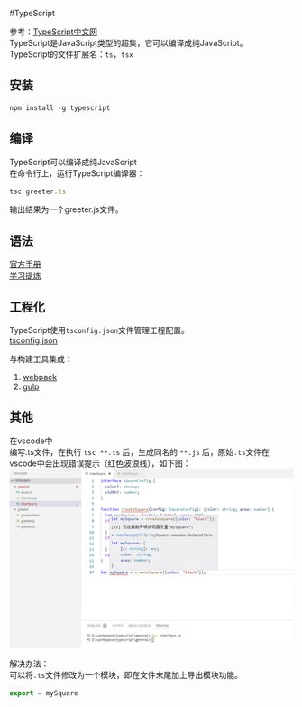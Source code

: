 #TypeScript

参考：[TypeScript中文网](https://www.tslang.cn/)  
TypeScript是JavaScript类型的超集，它可以编译成纯JavaScript。  
TypeScript的文件扩展名：`ts`，`tsx`

## 安装
```javascript
npm install -g typescript
```
## 编译
TypeScript可以编译成纯JavaScript  
在命令行上，运行TypeScript编译器：
```javascript
tsc greeter.ts
```
输出结果为一个greeter.js文件。

## 语法
[官方手册](https://www.tslang.cn/docs/handbook/basic-types.html)  
[学习提炼](./basic-types.md)

## 工程化

TypeScript使用`tsconfig.json`文件管理工程配置。  
[tsconfig.json](./tsconfig.md)

与构建工具集成：  
1. [webpack](./webpack.md)  
2. [gulp](https://www.tslang.cn/docs/handbook/gulp.html)   

## 其他
在vscode中  
编写.ts文件，在执行 `tsc **.ts` 后，生成同名的 `**.js` 后，原始`.ts`文件在vscode中会出现错误提示（红色波浪线），如下图：  
![](./images/vserror.png)

解决办法：  
可以将`.ts`文件修改为一个模块，即在文件末尾加上导出模块功能。
```javascript
export = mySquare
```